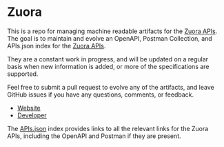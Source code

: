 # ZuoraThis is a repo for managing machine readable artifacts for the [Zuora APIs](http://zuora.com). The goal is to maintain and evolve an OpenAPI, Postman Collection, and APIs.json index for the [Zuora APIs](http://zuora.com).They are a constant work in progress, and will be updated on a regular basis when new information is added, or more of the specifications are supported.Feel free to submit a pull request to evolve any of the artifacts, and leave GitHub issues if you have any questions, comments, or feedback.- [Website](http://zuora.com)- [Developer](http://zuora.com)The [APIs.json](https://github.com/api-evangelist/zuora/blob/master/apis.json) index provides links to all the relevant links for the Zuora APIs, including the OpenAPI and Postman if they are present.